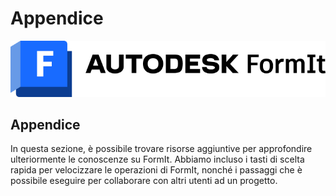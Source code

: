 # Appendice

![](<../.gitbook/assets/formit intro hero image.png>)

## Appendice

In questa sezione, è possibile trovare risorse aggiuntive per approfondire ulteriormente le conoscenze su FormIt. Abbiamo incluso i tasti di scelta rapida per velocizzare le operazioni di FormIt, nonché i passaggi che è possibile eseguire per collaborare con altri utenti ad un progetto.
